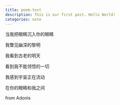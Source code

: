 ```yaml
---
title: poem-test
description: This is our first post. Hello World!
categories: note
---
```


当我把眼睛沉入你的眼睛

我瞥见幽深的黎明

我看到古老的明天

看到我不能领悟的一切

我感到宇宙正在流动

在你的眼睛和我之间

from Adonis
